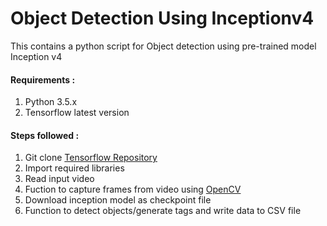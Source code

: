 # Object Detection Using Inceptionv4

This contains a python script for Object detection using pre-trained model Inception v4

#### Requirements :
1.  Python 3.5.x
2.  Tensorflow latest version

#### Steps followed :
1.  Git clone [Tensorflow Repository](https://github.com/tensorflow/tensorflow)
2.  Import required libraries
3.  Read input video
4.  Fuction to capture frames from video using [OpenCV](https://opencv.org/)
5.  Download inception model as checkpoint file
6.  Function to detect objects/generate tags and write data to CSV file
